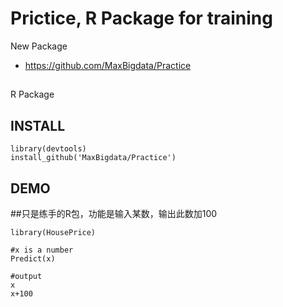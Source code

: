  Prictice, R Package for training
=======================

New Package 

+ https://github.com/MaxBigdata/Practice


## 

R Package 


## INSTALL

```{r}
library(devtools)
install_github('MaxBigdata/Practice')
```

## DEMO
##只是练手的R包，功能是输入某数，输出此数加100
```{r}
library(HousePrice)

#x is a number
Predict(x)

#output
x
x+100
